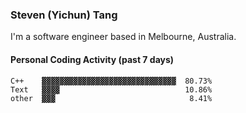 ### Steven (Yichun) Tang

I'm a software engineer based in Melbourne, Australia.

#### Personal Coding Activity (past 7 days)
```
C++    ▓▓▓▓▓▓▓▓▓▓▓▓▓▓▓▓▓▓▓▓▓▓▓▓▓▓▓▓▓▓  80.73%
Text   ▓▓▓▓                            10.86%
other  ▓▓▓                              8.41%
```

